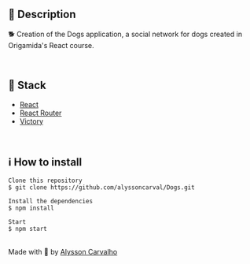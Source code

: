 <h2>🔖 Description</h2>
<p>🐕 Creation of the Dogs application, a social network for dogs created in Origamida's React course.</p>

</br>

<h2>🚀 Stack</h2>
<ul>
    <li><a href="https://create-react-app.dev/" target="_blank">React</a></li>
    <li><a href="https://reactrouter.com/" target="_blank">React Router</a></li>
    <li><a href="https://github.com/FormidableLabs/victory" target="_blank">Victory</a></li>
</ul>

<br>

<h2>ℹ️ How to install</h2>

    Clone this repository
    $ git clone https://github.com/alyssoncarval/Dogs.git

    Install the dependencies
    $ npm install

    Start
    $ npm start


<br>
Made with 💙 by <a href="https://github.com/alyssoncarval/" target="_blank">Alysson Carvalho</a></p>